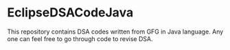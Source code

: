# EclipseDSACodeJava
This repository contains DSA codes written from GFG in Java language.
Any one can feel free to go through code to revise DSA.
